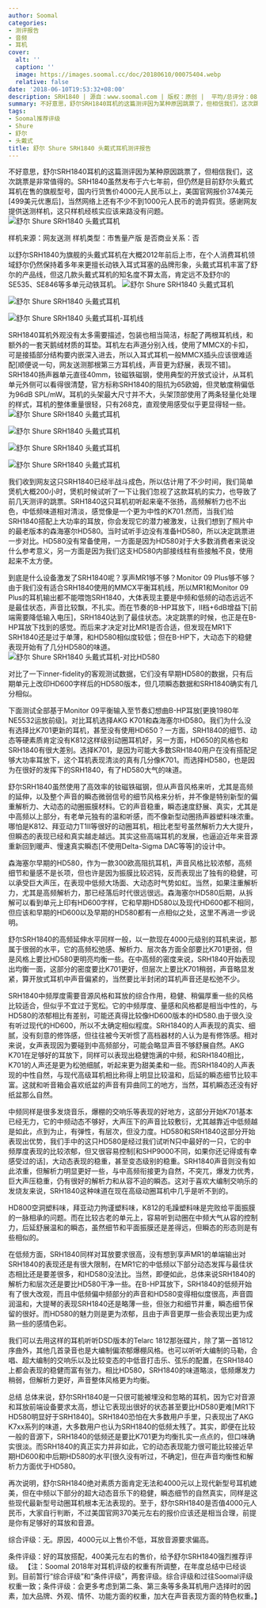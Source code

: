 ```yaml
---
author: Soomal
categories:
- 测评报告
- 音频
- 耳机
cover:
  alt: ''
  caption: ''
  image: https://images.soomal.cc/doc/20180610/00075404.webp
  relative: false
date: '2018-06-10T19:53:32+08:00'
description: SRH1840 | 源自：www.soomal.com | 版权：原创 |  平均/总评分：08.61/353
summary: 不好意思，舒尔SRH1840耳机的这篇测评因为某种原因跳票了，但相信我们，这次跳票是非常值得的。很多用户认为SRH1840是K701风格的清淡味儿，也有人认为它是比较特别的监听风格，但实际是怎样的呢？
tags:
- Soomal推荐评级
- Shure
- 舒尔
- 头戴式
title: 舒尔 Shure SRH1840 头戴式耳机测评报告
---
```


不好意思，舒尔SRH1840耳机的这篇测评因为某种原因跳票了，但相信我们，这次跳票是非常值得的。SRH1840虽然发布于六七年前，但仍然是目前舒尔头戴式耳机在售的旗舰型号，国内行货售价4000元人民币以上，美国官网报价374美元[499美元优惠后]，当然网络上还有不少不到1000元人民币的诡异假货。感谢网友提供送测样机，这只样机经核实应该来路没有问题。
![舒尔 Shure SRH1840 头戴式耳机](https://images.soomal.cc/doc/20180528/00075126.webp)





样机来源：网友送测
样机类型：市售量产版
是否商业关系：否

以舒尔SRH1840为旗舰的头戴式耳机在大概2012年前后上市，在个人消费耳机领域舒尔仍然保持着多年来更擅长动铁入耳式耳塞的品牌形象，头戴式耳机丰富了舒尔的产品线，但这几款头戴式耳机的知名度不算太高，肯定远不及舒尔的SE535、SE846等多单元动铁耳机。
![舒尔 Shure SRH1840 头戴式耳机](https://images.soomal.cc/doc/20180528/00075127.webp)




![舒尔 Shure SRH1840 头戴式耳机](https://images.soomal.cc/doc/20180528/00075130.webp)




![舒尔 Shure SRH1840 头戴式耳机-耳机线](https://images.soomal.cc/doc/20180528/00075140.webp)




SRH1840耳机外观没有太多需要描述，包装也相当简洁，标配了两根耳机线，和额外的一套天鹅绒材质的耳垫。耳机左右声道分别入线，使用了MMCX的卡扣，可是接插部分结构要内嵌深入进去，所以入耳式耳机一般MMCX插头应该很难适配[顺便说一句，网友送测那根第三方耳机线，声音更为舒展，表现不错]。SRH1840扬声器单元直径40mm，钕磁铁磁钢，使用典型的开放式设计，从耳机单元外侧可以看得很清楚，官方标称SRH1840的阻抗为65欧姆，但灵敏度稍偏低为96dB SPL/mW。耳机的头架最大尺寸并不大，头架顶部使用了两条轻量化处理的样式，耳机的整体重量很轻，只有268克，直观使用感受似乎更显得轻一些。
![舒尔 Shure SRH1840 头戴式耳机](https://images.soomal.cc/doc/20180528/00075131_01.webp)




![舒尔 Shure SRH1840 头戴式耳机](https://images.soomal.cc/doc/20180528/00075134_01.webp)




![舒尔 Shure SRH1840 头戴式耳机](https://images.soomal.cc/doc/20180528/00075135_01.webp)




![舒尔 Shure SRH1840 头戴式耳机](https://images.soomal.cc/doc/20180528/00075137_01.webp)




我们收到网友这只SRH1840已经半战斗成色，所以估计用了不少时间，我们简单煲机大概200小时，煲机时候试听了一下让我们忽视了这款耳机的实力，也导致了前几天测评的跳票。SRH1840这只耳机初听起来毫不张扬，高频解析力也不出色，中低频味道相对清淡，感觉像是一个更为中性的K701.然而，当我们给SRH1840搭配上大功率的耳放，你会发现它的潜力被激发，让我们想到了照片中的最老版本的森海塞尔HD580。当时试听手边没有准备HD580，所以决定跳票进一步对比。HD580没有常备使用，一方面是因为HD580对于大多数消费者来说没什么参考意义，另一方面是因为我们这支HD580内部接线柱有些接触不良，使用起来不太方便。

到底是什么设备激发了SRH1840呢？享声MR1够不够？Monitor 09 Plus够不够？由于我们没有适合SRH1840使用的MMCX平衡耳机线，所以MR1和Monitor 09 Plus的耳机输出都不能喂饱SRH1840，大体表现主要是中频和低频的动态远远不是最佳状态，声音比较飘，不扎实。而在节奏的B-HP耳放下，II档+6dB增益下[前端需要降低输入电压]，SRH1840达到了最佳状态。决定跳票的时候，也正是在B-HP耳放下找到的感觉。而后来才决定对比MR1是否合适，但发现在MR1下SRH1840还是过于单薄，和HD580相似度较低；但在B-HP下，大动态下的稳健表现开始有了几分HD580的味道。
![舒尔 Shure SRH1840 头戴式耳机-对比HD580](https://images.soomal.cc/doc/20180528/00075138.webp)




对比了一下inner-fidelity的客观测试数据，它们没有早期HD580的数据，只有后期单元上改印HD600字样后的HD580版本，但几项瞬态数据和SRH1840确实有几分相似。

下面测试全部基于Monitor 09平衡输入至节奏幻想曲B-HP耳放[更换1980年NE5532运放前级]。对比耳机选择AKG K701和森海塞尔HD580。我们为什么没有选择比K701更新的耳机，甚至没有使用HD650？一方面，SRH1840的细节、动态等硬素质肯定没有K812这样级别动圈耳机好，另一方面，HD650的风格也和SRH1840有很大差别。选择K701，是因为可能大多数SRH1840用户在没有搭配足够大功率耳放下，这个耳机表现清淡的真有几分像K701。而选择HD580，也是因为在很好的发挥下的SRH1840，有了HD580大气的味道。

舒尔SRH1840虽然使用了高效率的钕磁铁磁钢，但从声音风格来听，尤其是高频的延伸，以及整个声音的瞬态微弱信号的细节风格来分析，并不像是特别新型的偏重解析力、大动态的动圈振膜材料。它的声音稳重，瞬态速度舒展、真实，尤其是中高频以上部分，有老单元独有的温和听感，而不像新型动圈扬声器塑料味浓重。哪怕是K812、拜亚动力T1II等很好的动圈耳机，相比老型号虽然解析力大大提升，但瞬态的表现已经和真实越走越远。其实这些高端耳机的发展，也逼迫近年来音源重新回到暖声、慢速真实瞬态[不使用Delta-Sigma DAC等等]的设计中。

森海塞尔早期的HD580，作为一款300欧高阻抗耳机，声音风格比较浓郁，高频细节和量感不是长项，但也许是因为振膜比较迟钝，反而表现出了独有的稳健，可以承受巨大声压，在表现中低频大场面、大动态时气势如虹。当然，如果注重解析力，尤其是高频解析力，那已经落后时代很远很远。森海塞尔HD580后期，从拆解可以看到单元上印有HD600字样，它和早期HD580以及现代HD600都不相同，但应该和早期的HD600以及早期的HD580都有一点相似之处，这里不再进一步说明。

舒尔SRH1840的高频延伸水平同样一般，以一款现在4000元级别的耳机来说，那属于很弱的水平，它的高频松弛感、解析力、层次各方面全部要比K701更弱，但是风格上要比HD580更明亮均衡一些。在中高频的密度来说，SRH1840开始表现出均衡一面，这部分的密度要比K701更好，但层次上要比K701稍弱，声音略显发紧，算开放式耳机中声音偏紧的，当然要比半封闭的耳机声音还是松弛不少。

SRH1840中频厚度需要音源风格和耳放的综合作用，稳健、稍偏厚重一些的风格比较适合，但似乎不宜过于宽松。它的中频厚度、量感和风格都是相当中性的，与HD580的浓郁相比有差别，可能还真得比较像HD600版本的HD580.由于很久没有听过现代的HD600，所以不太确定相似程度。SRH1840的人声表现的真实、细腻，没有刻意的修饰感，但往往被今天听惯了高档器材的人认为是有修饰感。相对来说，女声表现因为要碰到中高频部分，可能会略显声音不够舒展自然。AKG K701在足够好的耳放下，同样可以表现出稳健饱满的中频，和SRH1840相比，K701的人声还是更为松弛细腻，听起来更为甜美柔和一些。而SRH1840的人声表现的中性自然，与现代高级耳机相比称得上明显比较温和，后延的瞬态细节比较丰富。这就和听音箱会喜欢纸盆的声音有异曲同工的地方，当然，耳机瞬态还没有好纸盆那么自然。

中频同样是很多发烧音乐，爆棚的交响乐等表现的好地方，这部分开始K701基本已经无力，它的中频动态不够好，大声压下的声音比较敷衍，尤其越靠近中低频越是如此，点到为止，有弹性，有层次，但没力度。HD580和SRH1840这部分开始表现出优势，我们手中的这只HD580是经过我们试听N只中最好的一只，它的中频厚度表现的比较浓郁，但又很容易控制[和SHP9000不同，如果你还记得或有幸感受过的话]，大动态表现的稳重，甚至变态级别的稳重。SRH1840声音则没有如此浓重，但解析力明显更好一些，与中高频衔接更为自然，不突兀，爆发力优秀，巨大声压稳重，仍有很好的解析力和从容不迫的瞬态。这对于喜欢大编制交响乐的发烧友来说，SRH1840这种味道在现在高级动圈耳机中几乎是听不到的。

HD800空洞塑料味，拜亚动力拘谨塑料味，K812的毛躁塑料味是完败给平面振膜的一脉相承的问题。而在比较古老的单元上，容易听到动圈在中频大气从容的控制力，后延舒展温和的瞬态，虽然细节和平面振膜还是差得远，但瞬态的形态则是有些相似的。

在低频方面，SRH1840同样对耳放要求很高，没有想到享声MR1的单端输出对SRH1840的表现还是有很大限制，在MR1它的中低频以下部分动态发挥与最佳状态相比还是要差很多，和HD580没法比。当然，即便如此，总体来说SRH1840的解析力和层次还是要比HD580干净一些。在B-HP耳放下，SRH1840的低频开始有了很大改观，而且中低频偏中频部分的声音和HD580变得相似度很高，声音圆润温和，大提琴的表现SRH1840还是略薄一些，但张力和细节并重，瞬态细节保留的很好。而HD580的魅力则是更为浓郁，且由于声音更厚一些会表现出更为成熟一些的感情色彩。

我们可以去用这样的耳机听听DSD版本的Telarc 1812那张碟片，除了第一首1812序曲外，其他几首录音也是大编制偏浓郁爆棚风格。也可以听听大编制的马勒，合唱、超大编制的交响乐以及比较变态的中低音打击乐、弦乐的配置，在SRH1840上都会表现的稳健而富有张力。相比HD580，SRH1840的味道略淡，低频爆发力稍弱，但解析力更好，声音整体风格更为均衡。

总结
总体来说，舒尔SRH1840是一只很可能被埋没和忽略的耳机，因为它对音源和耳放前端设备要求太高，想让它表现出很好的状态甚至要比HD580更难[MR1下HD580明显好于SRH1840]。SRH1840恐怕在大多数用户手里，只表现出了AKG K7xx系列的味道，大多数用户也认为SRH1840的低频太残了。其实，即便在比较一般的音源下，SRH1840的低频还是要比K701更为均衡扎实一点点的，但口味确实很淡。而SRH1840的真正实力并非如此，它的动态表现能力很可能比较接近早期HD600和中后期HD580的水平[很久没有听过，不确定]，但在声音均衡性和解析力方面优于HD580。

再次说明，舒尔SRH1840绝对素质方面肯定无法和4000元以上现代新型号耳机媲美，但在中频以下部分的超大动态音乐下的稳健，瞬态细节的自然真实，同样是这些现代最新型号动圈耳机根本无法表现的。至于，舒尔SRH1840是否值4000元人民币，大家自行判断，不过美国官网370美元左右的报价应该还是相当合理，前提是你有足够好的耳放和音源。


综合评级：无。原因，4000元以上售价不低，耳放音源要求偏高。

条件评级：好的耳放搭配，400美元左右的售价，给予舒尔SRH1840强烈推荐评级。
【注：Soomal 2018年对耳机评级的权重有所调整，在年度总结中已经谈到。目前暂行“综合评级”和“条件评级”，两套评级。综合评级和过往Soomal评级权重一致；条件评级：会更多考虑到第二条、第三条等多条耳机用户选择时的因素，加大品牌、外观、情怀、功能方面的权重，加大在声音表现方面的特色权重。】